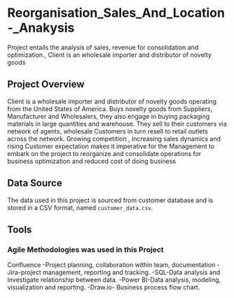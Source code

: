 # Reorganisation_Sales_And_Location-_Anakysis
Project entails the analysis of sales, revenue for consolidation and optimization., Client is an wholesale importer and distributor of novelty goods


## Project Overview
Client is a wholesale importer and distributor of novelty goods operating from the United States of America. Buys novelty goods from Suppliers, Manufacturer and Wholesalers, they also engage in buying packaging materials in large quantities and warehouse. They sell to their customers via network of agents, wholesale Customers in turn resell to retail outlets across the network. Growing competition , increasing sales dynamics and rising Customer expectation  makes it imperative for the Management to embark on the project to reorganize and consolidate operations for business optimization and reduced cost of doing business

## Data Source
The data used in this project is sourced from customer database and is stored in a CSV format, named `customer_data.csv`.

## Tools
### Agile Methodologies was used in this Project
Confluence -Project planning, collaboration within team, documentation -Jira-project management, reporting and tracking. -SQL-Data analysis and Investigate relationship between data. -Power BI-Data analysis, modeling, visualization and reporting. -Draw.io- Business process flow chart.
